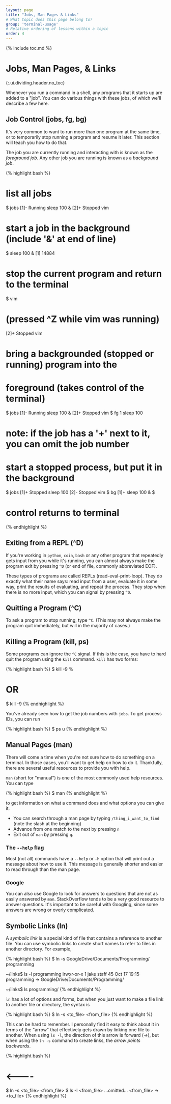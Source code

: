 ```yaml
---
layout: page
title: "Jobs, Man Pages & Links"
# What topic does this page belong to?
group: 'terminal-usage'
# Relative ordering of lessons within a topic
order: 4
---
```



{% include toc.md %}

# Jobs, Man Pages, & Links
{:.ui.dividing.header.no_toc}

Whenever you run a command in a shell, any programs that it starts up are added
to a "job". You can do various things with these jobs, of which we'll describe a
few here.

## Job Control (jobs, fg, bg)

It's very common to want to run more than one program at the same time, or to
temporarily stop running a program and resume it later. This section will teach
you how to do that.

The job you are currently running and interacting with is known as the
_foreground job_. Any other job you are running is known as a _background
job_.

{% highlight bash %}
# list all jobs
$ jobs
[1]-  Running                 sleep 100 &
[2]+  Stopped                 vim

# start a job in the background (include '&' at end of line)
$ sleep 100 &
[1] 14884

# stop the current program and return to the terminal
$ vim
# (pressed ^Z while vim was running)
[2]+  Stopped                 vim

# bring a backgrounded (stopped or running) program into the
# foreground (takes control of the terminal)
$ jobs
[1]-  Running                 sleep 100 &
[2]+  Stopped                 vim
$ fg 1
sleep 100
# note: if the job has a '+' next to it, you can omit the job number

# start a stopped process, but put it in the background
$ jobs
[1]+  Stopped                 sleep 100
[2]-  Stopped                 vim
$ bg
[1]+ sleep 100 &
$
# control returns to terminal
{% endhighlight %}

## Exiting from a REPL (^D)

If you're working in `python`, `coin`, `bash` or any other program that
repeatedly gets input from you while it's running, you can almost always make
the program exit by pressing `^D` (or end of file, commonly abbreviated EOF).

These types of programs are called REPLs (read-eval-print-loop). They do exactly
what their name says: read input from a user, evaluate it in some way, print the
results of evaluating, and repeat the process. They stop when there is no more
input, which you can signal by pressing `^D`.

## Quitting a Program (^C)

To ask a program to stop running, type `^C`. (This may not always make
the program quit immediately, but will in the majority of cases.)

## Killing a Program (kill, ps)

Some programs can ignore the `^C` signal. If this is the case, you have to hard
quit the program using the `kill` command. `kill` has two forms:

{% highlight bash %}
$ kill -9 %<job number>
# OR
$ kill -9 <process id>
{% endhighlight %}

You've already seen how to get the job numbers with `jobs`. To get process IDs,
you can run

{% highlight bash %}
$ ps u
{% endhighlight %}

## Manual Pages (man)

There will come a time when you're not sure how to do something on a terminal.
In those cases, you'll want to get help on how to do it. Thankfully, there are
several useful resources to provide you with help.

`man` (short for "manual") is one of the most commonly used help resources. You
can type

{% highlight bash %}
$ man <command>
{% endhighlight %}

to get information on what a command does and what options you can give it.

- You can search through a man page by typing `/thing_i_want_to_find` (note the
slash at the beginning)
- Advance from one match to the next by pressing `n`
- Exit out of `man` by pressing `q`.

### The `--help` flag

Most (not all) commands have a `--help` or `-h` option that will print
out a message about how to use it. This message is generally shorter and
easier to read through than the man page.

### Google

You can also use Google to look for answers to questions that are not as easily
answered by `man`. StackOverflow tends to be a very good resource to answer
questions. It's important to be careful with Googling, since some answers are
wrong or overly complicated.

## Symbolic Links (ln)

A _symbolic link_ is a special kind of file that contains a reference to another
file. You can use symbolic links to create short names to refer to files in
another directory. For example,

{% highlight bash %}
$ ln -s GoogleDrive/Documents/Programming/ programming

~/links$ ls -l programming
lrwxr-xr-x 1 jake staff 45 Oct 17 19:15 programming -> GoogleDrive/Documents/Programming/

~/links$ ls
programming/
{% endhighlight %}

`ln` has a lot of options and forms, but when you just want to make a file link
to another file or directory, the syntax is

{% highlight bash %}
$ ln -s <to_file> <from_file>
{% endhighlight %}

This can be hard to remember. I personally find it easy to think about it in
terms of the "arrow" that effectively gets drawn by linking one file to another.
When using `ls -l`, the direction of this arrow is forward (->), but when using
the `ln -s` command to create links, the _arrow points backwards_.

{% highlight bash %}
#              <----
$ ln -s <to_file> <from_file>
$ ls -l <from_file>
...omitted... <from_file> -> <to_file>
{% endhighlight %}

